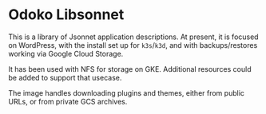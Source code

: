 # Odoko Libsonnet

This is a library of Jsonnet application descriptions. At present, it is focused
on WordPress, with the install set up for `k3s`/`k3d`, and with backups/restores
working via Google Cloud Storage.

It has been used with NFS for storage on GKE. Additional resources could be added
to support that usecase.

The image handles downloading plugins and themes, either from public URLs, or
from private GCS archives.

